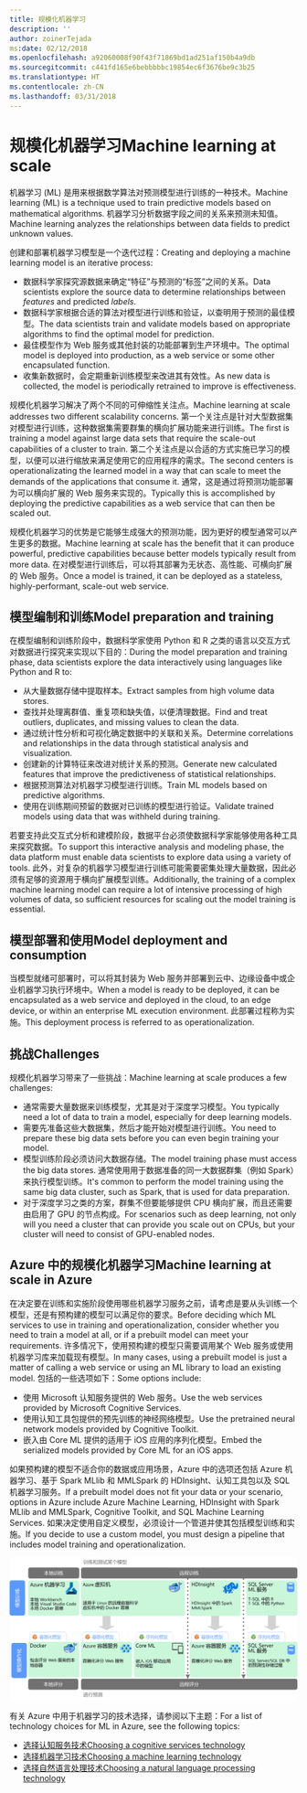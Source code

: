 ```yaml
---
title: 规模化机器学习
description: ''
author: zoinerTejada
ms:date: 02/12/2018
ms.openlocfilehash: a92060008f90f43f71869bd1ad251af150b4a9db
ms.sourcegitcommit: c441fd165e6bebbbbbc19854ec6f3676be9c3b25
ms.translationtype: HT
ms.contentlocale: zh-CN
ms.lasthandoff: 03/31/2018
---
```

# <a name="machine-learning-at-scale"></a><span data-ttu-id="41eab-102">规模化机器学习</span><span class="sxs-lookup"><span data-stu-id="41eab-102">Machine learning at scale</span></span>

<span data-ttu-id="41eab-103">机器学习 (ML) 是用来根据数学算法对预测模型进行训练的一种技术。</span><span class="sxs-lookup"><span data-stu-id="41eab-103">Machine learning (ML) is a technique used to train predictive models based on mathematical algorithms.</span></span> <span data-ttu-id="41eab-104">机器学习分析数据字段之间的关系来预测未知值。</span><span class="sxs-lookup"><span data-stu-id="41eab-104">Machine learning analyzes the relationships between data fields to predict unknown values.</span></span>

<span data-ttu-id="41eab-105">创建和部署机器学习模型是一个迭代过程：</span><span class="sxs-lookup"><span data-stu-id="41eab-105">Creating and deploying a machine learning model is an iterative process:</span></span>

* <span data-ttu-id="41eab-106">数据科学家探究源数据来确定“特征”与预测的“标签”之间的关系。</span><span class="sxs-lookup"><span data-stu-id="41eab-106">Data scientists explore the source data to determine relationships between *features* and predicted *labels*.</span></span>
* <span data-ttu-id="41eab-107">数据科学家根据合适的算法对模型进行训练和验证，以查明用于预测的最佳模型。</span><span class="sxs-lookup"><span data-stu-id="41eab-107">The data scientists train and validate models based on appropriate algorithms to find the optimal model for prediction.</span></span>
* <span data-ttu-id="41eab-108">最佳模型作为 Web 服务或其他封装的功能部署到生产环境中。</span><span class="sxs-lookup"><span data-stu-id="41eab-108">The optimal model is deployed into production, as a web service or some other encapsulated function.</span></span>
* <span data-ttu-id="41eab-109">收集新数据时，会定期重新训练模型来改进其有效性。</span><span class="sxs-lookup"><span data-stu-id="41eab-109">As new data is collected, the model is periodically retrained to improve is effectiveness.</span></span>

<span data-ttu-id="41eab-110">规模化机器学习解决了两个不同的可伸缩性关注点。</span><span class="sxs-lookup"><span data-stu-id="41eab-110">Machine learning at scale addresses two different scalability concerns.</span></span> <span data-ttu-id="41eab-111">第一个关注点是针对大型数据集对模型进行训练，这种数据集需要群集的横向扩展功能来进行训练。</span><span class="sxs-lookup"><span data-stu-id="41eab-111">The first is training a model against large data sets that require the scale-out capabilities of a cluster to train.</span></span> <span data-ttu-id="41eab-112">第二个关注点是以合适的方式实施已学习的模型，以便可以进行缩放来满足使用它的应用程序的需求。</span><span class="sxs-lookup"><span data-stu-id="41eab-112">The second centers is operationalizating the learned model in a way that can scale to meet the demands of the applications that consume it.</span></span> <span data-ttu-id="41eab-113">通常，这是通过将预测功能部署为可以横向扩展的 Web 服务来实现的。</span><span class="sxs-lookup"><span data-stu-id="41eab-113">Typically this is accomplished by deploying the predictive capabilities as a web service that can then be scaled out.</span></span>

<span data-ttu-id="41eab-114">规模化机器学习的优势是它能够生成强大的预测功能，因为更好的模型通常可以产生更多的数据。</span><span class="sxs-lookup"><span data-stu-id="41eab-114">Machine learning at scale has the benefit that it can produce powerful, predictive capabilities because better models typically result from more data.</span></span> <span data-ttu-id="41eab-115">在对模型进行训练后，可以将其部署为无状态、高性能、可横向扩展的 Web 服务。</span><span class="sxs-lookup"><span data-stu-id="41eab-115">Once a model is trained, it can be deployed as a stateless, highly-performant, scale-out web service.</span></span> 

## <a name="model-preparation-and-training"></a><span data-ttu-id="41eab-116">模型编制和训练</span><span class="sxs-lookup"><span data-stu-id="41eab-116">Model preparation and training</span></span>

<span data-ttu-id="41eab-117">在模型编制和训练阶段中，数据科学家使用 Python 和 R 之类的语言以交互方式对数据进行探究来实现以下目的：</span><span class="sxs-lookup"><span data-stu-id="41eab-117">During the model preparation and training phase, data scientists explore the data interactively using languages like Python and R to:</span></span>

* <span data-ttu-id="41eab-118">从大量数据存储中提取样本。</span><span class="sxs-lookup"><span data-stu-id="41eab-118">Extract samples from high volume data stores.</span></span>
* <span data-ttu-id="41eab-119">查找并处理离群值、重复项和缺失值，以便清理数据。</span><span class="sxs-lookup"><span data-stu-id="41eab-119">Find and treat outliers, duplicates, and missing values to clean the data.</span></span>
* <span data-ttu-id="41eab-120">通过统计性分析和可视化确定数据中的关联和关系。</span><span class="sxs-lookup"><span data-stu-id="41eab-120">Determine correlations and relationships in the data through statistical analysis and visualization.</span></span>
* <span data-ttu-id="41eab-121">创建新的计算特征来改进对统计关系的预测。</span><span class="sxs-lookup"><span data-stu-id="41eab-121">Generate new calculated features that improve the predictiveness of statistical relationships.</span></span>
* <span data-ttu-id="41eab-122">根据预测算法对机器学习模型进行训练。</span><span class="sxs-lookup"><span data-stu-id="41eab-122">Train ML models based on predictive algorithms.</span></span>
* <span data-ttu-id="41eab-123">使用在训练期间预留的数据对已训练的模型进行验证。</span><span class="sxs-lookup"><span data-stu-id="41eab-123">Validate trained models using data that was withheld during training.</span></span>

<span data-ttu-id="41eab-124">若要支持此交互式分析和建模阶段，数据平台必须使数据科学家能够使用各种工具来探究数据。</span><span class="sxs-lookup"><span data-stu-id="41eab-124">To support this interactive analysis and modeling phase, the data platform must enable data scientists to explore data using a variety of tools.</span></span> <span data-ttu-id="41eab-125">此外，对复杂的机器学习模型进行训练可能需要密集处理大量数据，因此必须有足够的资源用于横向扩展模型训练。</span><span class="sxs-lookup"><span data-stu-id="41eab-125">Additionally, the training of a complex machine learning model can require a lot of intensive processing of high volumes of data, so sufficient resources for scaling out the model training is essential.</span></span>

## <a name="model-deployment-and-consumption"></a><span data-ttu-id="41eab-126">模型部署和使用</span><span class="sxs-lookup"><span data-stu-id="41eab-126">Model deployment and consumption</span></span>

<span data-ttu-id="41eab-127">当模型就绪可部署时，可以将其封装为 Web 服务并部署到云中、边缘设备中或企业机器学习执行环境中。</span><span class="sxs-lookup"><span data-stu-id="41eab-127">When a model is ready to be deployed, it can be encapsulated as a web service and deployed in the cloud, to an edge device, or within an enterprise ML execution environment.</span></span> <span data-ttu-id="41eab-128">此部署过程称为实施。</span><span class="sxs-lookup"><span data-stu-id="41eab-128">This deployment process is referred to as operationalization.</span></span>

## <a name="challenges"></a><span data-ttu-id="41eab-129">挑战</span><span class="sxs-lookup"><span data-stu-id="41eab-129">Challenges</span></span>

<span data-ttu-id="41eab-130">规模化机器学习带来了一些挑战：</span><span class="sxs-lookup"><span data-stu-id="41eab-130">Machine learning at scale produces a few challenges:</span></span>

- <span data-ttu-id="41eab-131">通常需要大量数据来训练模型，尤其是对于深度学习模型。</span><span class="sxs-lookup"><span data-stu-id="41eab-131">You typically need a lot of data to train a model, especially for deep learning models.</span></span>
- <span data-ttu-id="41eab-132">需要先准备这些大数据集，然后才能开始对模型进行训练。</span><span class="sxs-lookup"><span data-stu-id="41eab-132">You need to prepare these big data sets before you can even begin training your model.</span></span>
- <span data-ttu-id="41eab-133">模型训练阶段必须访问大数据存储。</span><span class="sxs-lookup"><span data-stu-id="41eab-133">The model training phase must access the big data stores.</span></span> <span data-ttu-id="41eab-134">通常使用用于数据准备的同一大数据群集（例如 Spark）来执行模型训练。</span><span class="sxs-lookup"><span data-stu-id="41eab-134">It's common to perform the model training using the same big data cluster, such as Spark, that is used for data preparation.</span></span> 
- <span data-ttu-id="41eab-135">对于深度学习之类的方案，群集不但要能够提供 CPU 横向扩展，而且还需要由启用了 GPU 的节点构成。</span><span class="sxs-lookup"><span data-stu-id="41eab-135">For scenarios such as deep learning, not only will you need a cluster that can provide you scale out on CPUs, but your cluster will need to consist of GPU-enabled nodes.</span></span>

## <a name="machine-learning-at-scale-in-azure"></a><span data-ttu-id="41eab-136">Azure 中的规模化机器学习</span><span class="sxs-lookup"><span data-stu-id="41eab-136">Machine learning at scale in Azure</span></span>

<span data-ttu-id="41eab-137">在决定要在训练和实施阶段使用哪些机器学习服务之前，请考虑是要从头训练一个模型，还是有预构建的模型可以满足你的要求。</span><span class="sxs-lookup"><span data-stu-id="41eab-137">Before deciding which ML services to use in training and operationalization, consider whether you need to train a model at all, or if a prebuilt model can meet your requirements.</span></span> <span data-ttu-id="41eab-138">许多情况下，使用预构建的模型只需要调用某个 Web 服务或使用机器学习库来加载现有模型。</span><span class="sxs-lookup"><span data-stu-id="41eab-138">In many cases, using a prebuilt model is just a matter of calling a web service or using an ML library to load an existing model.</span></span> <span data-ttu-id="41eab-139">包括的一些选项如下：</span><span class="sxs-lookup"><span data-stu-id="41eab-139">Some options include:</span></span> 

- <span data-ttu-id="41eab-140">使用 Microsoft 认知服务提供的 Web 服务。</span><span class="sxs-lookup"><span data-stu-id="41eab-140">Use the web services provided by Microsoft Cognitive Services.</span></span>
- <span data-ttu-id="41eab-141">使用认知工具包提供的预先训练的神经网络模型。</span><span class="sxs-lookup"><span data-stu-id="41eab-141">Use the pretrained neural network models provided by Cognitive Toolkit.</span></span>
- <span data-ttu-id="41eab-142">嵌入由 Core ML 提供的适用于 iOS 应用的序列化模型。</span><span class="sxs-lookup"><span data-stu-id="41eab-142">Embed the serialized models provided by Core ML for an iOS apps.</span></span> 

<span data-ttu-id="41eab-143">如果预构建的模型不适合你的数据或应用场景，Azure 中的选项还包括 Azure 机器学习、基于 Spark MLlib 和 MMLSpark 的 HDInsight、认知工具包以及 SQL 机器学习服务。</span><span class="sxs-lookup"><span data-stu-id="41eab-143">If a prebuilt model does not fit your data or your scenario, options in Azure include Azure Machine Learning, HDInsight with Spark MLlib and MMLSpark, Cognitive Toolkit, and SQL Machine Learning Services.</span></span> <span data-ttu-id="41eab-144">如果决定使用自定义模型，必须设计一个管道并使其包括模型训练和实施。</span><span class="sxs-lookup"><span data-stu-id="41eab-144">If you decide to use a custom model, you must design a pipeline that includes model training and operationalization.</span></span> 

![Azure 中的模型选项](./images/machine-learning-model-training-and-deployment.png)

<span data-ttu-id="41eab-146">有关 Azure 中用于机器学习的技术选择，请参阅以下主题：</span><span class="sxs-lookup"><span data-stu-id="41eab-146">For a list of technology choices for ML in Azure, see the following topics:</span></span>

- [<span data-ttu-id="41eab-147">选择认知服务技术</span><span class="sxs-lookup"><span data-stu-id="41eab-147">Choosing a cognitive services technology</span></span>](../technology-choices/cognitive-services.md)
- [<span data-ttu-id="41eab-148">选择机器学习技术</span><span class="sxs-lookup"><span data-stu-id="41eab-148">Choosing a machine learning technology</span></span>](../technology-choices/data-science-and-machine-learning.md)
- [<span data-ttu-id="41eab-149">选择自然语言处理技术</span><span class="sxs-lookup"><span data-stu-id="41eab-149">Choosing a natural language processing technology</span></span>](../technology-choices/natural-language-processing.md)
